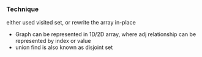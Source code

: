 ### Technique
either used visited set, or rewrite the array in-place
- Graph can be represented in 1D/2D array, where adj relationship can be represented by index or value
- union find is also known as disjoint set
